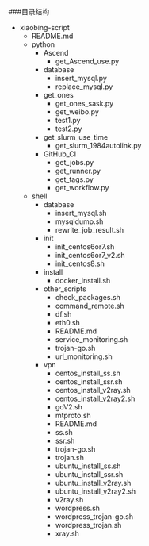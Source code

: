 ###目录结构
- xiaobing-script
    - README.md
    - python
        - Ascend
            - get_Ascend_use.py
        - database
            - insert_mysql.py
            - replace_mysql.py
        - get_ones
            - get_ones_sask.py
            - get_weibo.py
            - test1.py
            - test2.py
        - get_slurm_use_time
            - get_slurm_1984autolink.py
        - GitHub_CI
            - get_jobs.py
            - get_runner.py
            - get_tags.py
            - get_workflow.py
    - shell
        - database
            - insert_mysql.sh
            - mysqldump.sh
            - rewrite_job_result.sh
        - init
            - init_centos6or7.sh
            - init_centos6or7_v2.sh
            - init_centos8.sh
        - install
            - docker_install.sh
        - other_scripts
            - check_packages.sh
            - command_remote.sh
            - df.sh
            - eth0.sh
            - README.md
            - service_monitoring.sh
            - trojan-go.sh
            - url_monitoring.sh
        - vpn
            - centos_install_ss.sh
            - centos_install_ssr.sh
            - centos_install_v2ray.sh
            - centos_install_v2ray2.sh
            - goV2.sh
            - mtproto.sh
            - README.md
            - ss.sh
            - ssr.sh
            - trojan-go.sh
            - trojan.sh
            - ubuntu_install_ss.sh
            - ubuntu_install_ssr.sh
            - ubuntu_install_v2ray.sh
            - ubuntu_install_v2ray2.sh
            - v2ray.sh
            - wordpress.sh
            - wordpress_trojan-go.sh
            - wordpress_trojan.sh
            - xray.sh
